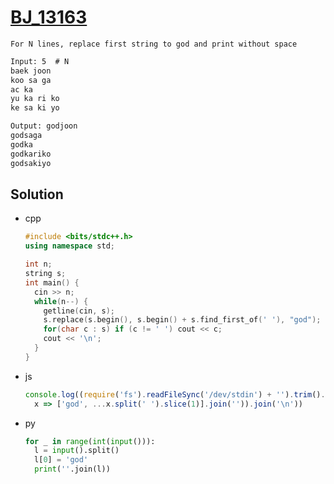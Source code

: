 # [BJ_13163](https://acmicpc.net/problem/13163)

```en
For N lines, replace first string to god and print without space
```

```txt
Input: 5  # N
baek joon
koo sa ga
ac ka
yu ka ri ko
ke sa ki yo

Output: godjoon
godsaga
godka
godkariko
godsakiyo
```

## Solution

* cpp

  ```cpp
  #include <bits/stdc++.h>
  using namespace std;

  int n;
  string s;
  int main() {
    cin >> n;
    while(n--) {
      getline(cin, s);
      s.replace(s.begin(), s.begin() + s.find_first_of(' '), "god");
      for(char c : s) if (c != ' ') cout << c;
      cout << '\n';
    }
  }
  ```

* js

  ```js
  console.log((require('fs').readFileSync('/dev/stdin') + '').trim().split('\n').slice(1).map(
    x => ['god', ...x.split(' ').slice(1)].join('')).join('\n'))
  ```

* py

  ```py
  for _ in range(int(input())):
    l = input().split()
    l[0] = 'god'
    print(''.join(l))
  ```
